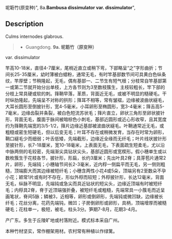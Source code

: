 坭簕竹(原变种)",
8a.**Bambusa dissimulator var. dissimulator**",

## Description
Culms internodes glabrous.

> * Guangdong.
**9a. 坭簕竹（原变种）**

var. dissimulator

竿高10-18米，直径4-7厘米，尾梢近直立或稍下弯，下部略呈“之”字形曲折；节间长25-35厘米，幼时薄被白蜡粉，通常无毛，有时竿基部数节间可具黄白色纵条纹，竿厚壁；节稍隆起，无毛，偶有基部一、二节生有短气根；分枝常自竿基部第一或第二节就开始分出单枝，上方各节则为3至数枝簇生，主枝较粗长，竿下部的分枝上常具硬或软的刺。箨鞘早落，革质，背面近无毛，或被不明显的糙硬毛。干时纵肋隆起，先端呈不对称的拱形；箨耳不相等，常有皱褶，边缘被波曲状繸毛，大耳长圆形至倒披针形，宽4-5毫米，小耳卵形至椭圆形，宽3-4毫米；箨舌高5-7毫米，边缘齿裂并条裂，被白色短流苏状毛；箨片直立，卵状三角形至卵状披针形，背面无毛，腹面于脉间被暗棕色小刺毛，基部近圆形或近心形收窄，且其宽度约为箨鞘先端宽的3/5-1/2，箨片边缘近基部被波曲状繸毛。叶鞘通常近无毛，或粗糙或密生短硬毛，但以后变无毛；叶耳不存在或稍微发育，当存在时常为卵形，鞘口繸毛少而细弱；叶舌低矮，先端截形，边缘近全缘而无纤毛；叶片线状披针形至披针形，长7-18厘米，宽10-18毫米，上表面无毛，下表面疏生短柔毛，尤以沿中脉两侧的毛较密，先端渐尖具钻状尖头，基部近圆形或宽楔形。假小穗单生或以数枚簇生于花枝各节，披针形，形扁，长约3厘米；先出叶具2脊；具芽苞片通常2片，卵形，先端钝；小穗轴节间长2-3毫米，近内稃一侧扁平而无毛，另一侧则粗糙，顶端膨大而其边缘被短纤毛；小穗含两性小花4或5朵，顶端另有2至数朵不孕小花；颖常1片或有时不存在，形似外稃而较短；外稃披针形，长达12毫米，背面无毛，纵脉不明显，先端钝或急尖而具近钻状的短尖头，边缘近顶端有时被短纤毛；内稃具2脊，脊于近顶端强折叠，被短纤毛或粗糙，先端常具一小簇毛而近呈画笔状，脊间5脉；鳞被3，近相等，卵形或倒卵形，先端钝或微凹缺，边缘被长纤毛；花丝分离，花药先端钝，微凹；子房倒卵形或卵形，具柄，顶端增厚而被糙硬毛；花柱单一，极短，被毛，柱头3分。笋期7-8月，花期3-4月。

产广东。多生于丘陵旷地或村落附近。模式标本采自广州。

本种竹材坚实，常作棚架用材。农村常有种植以作绿篱。
